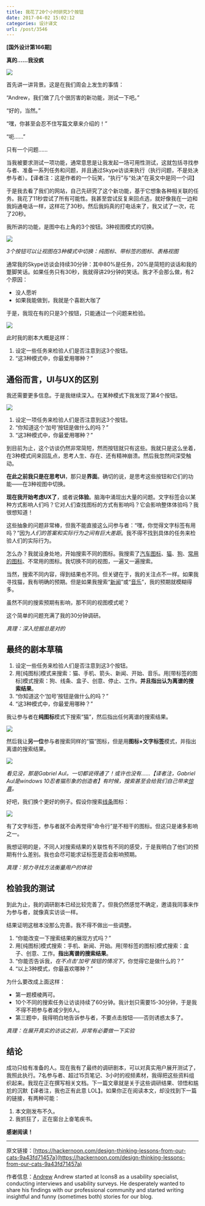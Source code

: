 ```yaml
---
title: 我花了20个小时研究3个按钮
date: 2017-04-02 15:02:12
categories: 设计译文
url: /post/3546
---
```


**[国外设计第166期]**

**真的……我没疯**

![](https://storageapi.fleek.co/0a3a8890-e65e-47ce-93d7-0442b9209d38-bucket/blog/posts/2017-04/04-02/1-K7yMuU4rbt47_UkPBOgHbg.jpeg)

首先讲一讲背景。这是在我们周会上发生的事情：

“Andrew，我们做了几个很厉害的新功能，测试一下吧。”

“好的，当然。”

“嘿，你甚至会忍不住写篇文章来介绍的！”

“呃……”

只有一个问题……

当我被要求测试一项功能，通常意思是让我发起一场可用性测试，这就包括寻找参与者、准备一系列任务和问题，并且通过Skype访谈来执行（执行问题，不是处决参与者）。【译者注：这是作者的一个玩笑，“执行”与“处决”在英文中是同一个词】

于是我去看了我们的网站，自己先研究了这个新功能，基于它想象各种相关联的任务。我花了11秒尝试了所有可能性。我甚至尝试反复来回点选，就好像我在一边和我妈通电话一样，这样花了30秒。然后我妈真的打电话来了，我又试了一次，花了20秒。

我所讲的功能，是图中右上角的3个按钮。3种视图模式的切换。

![](https://storageapi.fleek.co/0a3a8890-e65e-47ce-93d7-0442b9209d38-bucket/blog/posts/2017-04/04-02/1-hPWugj8v0WLtri43uFsuoA.gif)

*3个按钮可以让视图在3种模式中切换：纯图标、带标签的图标、表格视图*

通常我的Skype访谈会持续30分钟：其中80%是任务，20%是简短的谈话和我的蹩脚笑话。如果任务只有30秒，我就得讲29分钟的笑话。我才不会那么做，有2个原因：

- 没人愿听
- 如果我能做到，我就是个喜剧大咖了

于是，我现在有的只是3个按钮，只能通过一个问题来检验。

![](https://storageapi.fleek.co/0a3a8890-e65e-47ce-93d7-0442b9209d38-bucket/blog/posts/2017-04/04-02/1-lpKDQ7Z7bZi-6jisdvDI-g.png)

此时我的剧本大概是这样：

1. 设定一些任务来检验人们是否注意到这3个按钮。
2. “这3种模式中，你最爱用哪种？”

## 通俗而言，UI与UX的区别

我还需要更多信息。于是我继续深入。在某种模式下我发现了第4个按钮。

![](https://storageapi.fleek.co/0a3a8890-e65e-47ce-93d7-0442b9209d38-bucket/blog/posts/2017-04/04-02/1-Q9VkEnuRq6srShblvChT1Q.png)

1. 设定一项任务来检验人们是否注意到这3个按钮。
2. “你知道这个‘加号’按钮是做什么的吗？”
3. “这3种模式中，你最爱用哪种？”

到目前为止，这个访谈仍然非常简短，然而按钮就只有这些。我就只是这么坐着，在3种模式间来回乱点，思考人生、存在、还有精神崩溃。然后我忽然间深受触动。

**在此之前我只是在思考UI**，那只是**界面**。确切的说，是思考这些按钮和它们的功能——在3种视图中切换。

**现在我开始考虑UX了**，或者说**体验**。脑海中涌现出大量的问题。文字标签会以某种方式影响人们吗？它对人们查找图标的方式有影响吗？它会影响整体体验吗？我很想知道！

这些抽象的问题非常棒，但我不能直接这么问参与者：“嘿，你觉得文字标签有用吗？”因为*人们的答案和实际行为之间有巨大差距*。我不得不找到具体的任务来检验人们的实际行为。

怎么办？我就设身处地，开始搜索不同的图标。我搜索了[汽车图标](https://icons8.com/web-app/for/all/car)、[猫](https://icons8.com/web-app/for/all/cat)、[狗](https://icons8.com/web-app/for/all/dog)、[常用的图标](https://icons8.com/web-app/category/all/Very-Basic)、不常用的图标。我切换不同的视图，一遍又一遍搜索。

当然，搜索不同内容，得到结果也不同。但关键在于，我的关注点不一样。如果我寻找猫，我有明确的预期。但是如果我搜索“[新闻](https://icons8.com/web-app/for/all/news)”或“[音乐](https://icons8.com/web-app/for/all/music)”，我的预期就模糊得多。

虽然不同的搜索预期有影响，那不同的视图模式呢？

这个简单的问题充满了我的30分钟调研。

*真理：深入挖掘总是对的*

## 最终的剧本草稿

1. 设定一些任务来检验人们是否注意到这3个按钮。
2. 用[纯图标]模式来搜索：猫、手机、箭头、新闻、开始、音乐。用[带标签的图标]模式搜索：狗、线条、盒子、创意、停止、工作。**并且指出认为离谱的搜索结果**。
3. “你知道这个‘加号’按钮是做什么的吗？”
4. “这3种模式中，你最爱用哪种？”

我让参与者在**纯图标**模式下搜索“猫”，然后指出任何离谱的搜索结果。

![](https://storageapi.fleek.co/0a3a8890-e65e-47ce-93d7-0442b9209d38-bucket/blog/posts/2017-04/04-02/1-2BkFef2WystDF5jDixs5yQ.png)

然后我让**另一位**参与者搜索同样的“猫”图标，但是用**图标+文字标签**模式，并指出离谱的搜索结果。

![](https://storageapi.fleek.co/0a3a8890-e65e-47ce-93d7-0442b9209d38-bucket/blog/posts/2017-04/04-02/1-UknyfrlsUNFZUSp8s2VN2A.png)

*看见没，那是Gabriel Aul。一切都说得通了！或许也没有……【译者注，Gabriel Aul是windows 10忍者猫形象的创造者】有时候，搜索甚至会给我们自己带来[惊喜](https://icons8.com/web-app/for/all/cat)。*

好吧，我们换个更好的例子。假设你搜索[线条](https://icons8.com/web-app/for/all/line)图标：

![](https://storageapi.fleek.co/0a3a8890-e65e-47ce-93d7-0442b9209d38-bucket/blog/posts/2017-04/04-02/1-X_LNst4cmOD65W401cWLWA.png)

有了文字标签，参与者就不会再觉得“命令行”是不相干的图标。但这只是诸多影响之一。

我想证明的是，不同人对搜索结果的关联性有不同的感受，于是我明白了他们的预期有什么差别。我也会尽可能求证标签是否会影响预期。

*真理：努力寻找方法衡量用户的体验*

## 检验我的测试

到此为止，我的调研剧本已经比较完善了。但我仍然感觉不确定，邀请我同事来作为参与者，就像真实访谈一样。

结果证明这根本没那么完善。我不得不做出一些调整。

1. “你能改变一下搜索结果的展现方式吗？”
2. 用[纯图标]模式搜索：手机、新闻、开始。用[带标签的图标]模式搜索：盒子、创意、工作。**指出离谱的搜索结果**。
3. “你能否告诉我，*在不点击‘加号’按钮的情况下*，你觉得它是做什么的？”
4. “以上3种模式，你最喜欢哪种？”

为什么要改成上面这样：

- 第一题模棱两可。
- 10个不同的搜索任务让访谈持续了60分钟。我计划只需要15-30分钟，于是我不得不把参与者减少到6人。
- 第三题中，我得明白地告诉参与者，不要点击按钮——否则诱惑太多了。

*真理：在展开真实的访谈之前，非常有必要做一下实验*

## 结论

成功只给有准备的人。现在我有了最终的调研剧本，可以对真实用户展开测试了，我照此执行。7名参与者、超过15页笔记、3小时的视频素材，我得把这些资料组织起来。我现在正在撰写相关文档。下一篇文章就是关于这些调研结果、领悟和尴尬的沉默【译者注，我也正有此意 LOL】。如果你正在阅读本文，却没找到下一篇的链接，有两种可能：

1. 本文刚发布不久。
2. 我抓狂了，正在窗台上奋笔疾书。

**感谢阅读！**

---

原文链接：[https://hackernoon.com/design-thinking-lessons-from-our-cats-9a43fd71457a](https://hackernoon.com/design-thinking-lessons-from-our-cats-9a43fd71457a)

作者信息：[Andrew](https://twitter.com/ABNovels)
Andrew started at Icons8 as a usability specialist, conducting interviews and usability surveys. He desperately wanted to share his findings with our professional community and started writing insightful and funny (sometimes both) stories for our blog.